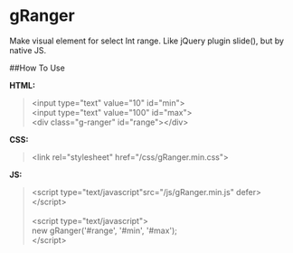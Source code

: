 # gRanger
Make visual element for select Int range. Like jQuery plugin slide(), but by native JS.

##How To Use

**HTML:**
<blockquote>
&lt;input type=&quot;text&quot; value=&quot;10&quot; id=&quot;min&quot;&gt;<br/>
&lt;input type=&quot;text&quot; value=&quot;100&quot; id=&quot;max&quot;&gt;<br/>
&lt;div class=&quot;g-ranger&quot; id=&quot;range&quot;&gt;&lt;/div&gt;
</blockquote>

**CSS:**

<blockquote>
&lt;link rel=&quot;stylesheet&quot; href=&quot;/css/gRanger.min.css&quot;&gt;
</blockquote>


**JS:**

<blockquote>
&lt;script type=&quot;text/javascript&quot;src=&quot;/js/gRanger.min.js&quot; defer&gt;&lt;/script&gt;<br/><br/>
&lt;script type=&quot;text/javascript&quot;&gt;<br/>
	new gRanger('#range', '#min', '#max');<br/>
&lt;/script&gt;
</blockquote>
